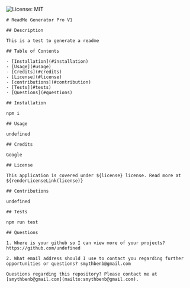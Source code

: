 ![License: MIT](https://img.shields.io/badge/License-MIT-yellow.svg)

    # ReadMe Generator Pro V1

    ## Description

    This is a test to generate a readme

    ## Table of Contents

    - [Installation](#installation)
    - [Usage](#usage)
    - [Credits](#credits)
    - [License](#license)
    - [contributions](#contribution)
    - [Tests](#tests)
    - [Questions](#questions)

    ## Installation

    npm i

    ## Usage

    undefined

    ## Credits

    Google

    ## License

    This application is covered under ${license} license. Read more at ${renderLicenseLink(license)}

    ## Contributions

    undefined

    ## Tests

    npm run test

    ## Questions

    1. Where is your github so I can view more of your projects? https://github.com/undefined

    2. What email address should I use to contact you regarding further opportunities or questions? smythbenb@gmail.com

    Questions regarding this repository? Please contact me at [smythbenb@gmail.com](mailto:smythbenb@gmail.com).

    